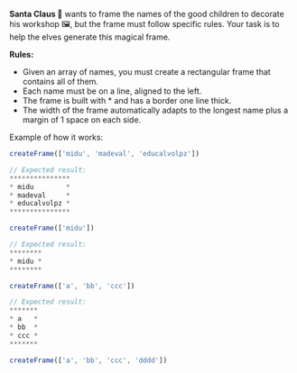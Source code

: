 **Santa Claus 🎅** wants to frame the names of the good children to decorate his workshop 🖼️, but the frame must follow specific rules. Your task is to help the elves generate this magical frame.

**Rules:**

*   Given an array of names, you must create a rectangular frame that contains all of them.
*   Each name must be on a line, aligned to the left.
*   The frame is built with \* and has a border one line thick.
*   The width of the frame automatically adapts to the longest name plus a margin of 1 space on each side.

Example of how it works:

```javascript
createFrame(['midu', 'madeval', 'educalvolpz'])

// Expected result:
***************
* midu        *
* madeval     *
* educalvolpz *
***************

createFrame(['midu'])

// Expected result:
********
* midu *
********

createFrame(['a', 'bb', 'ccc'])

// Expected result:
*******
* a   *
* bb  *
* ccc *
*******

createFrame(['a', 'bb', 'ccc', 'dddd'])
```